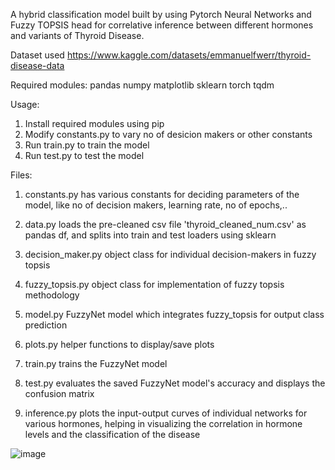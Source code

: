 A hybrid classification model built by using Pytorch Neural Networks and Fuzzy TOPSIS head for correlative inference between different hormones and variants of Thyroid Disease.

Dataset used https://www.kaggle.com/datasets/emmanuelfwerr/thyroid-disease-data

Required modules:
pandas
numpy
matplotlib
sklearn
torch
tqdm

Usage:
1) Install required modules using pip
2) Modify constants.py to vary no of desicion makers or other constants
3) Run train.py to train the model
4) Run test.py to test the model

Files:
1) constants.py
has various constants for deciding parameters of the model, like no of decision makers, learning rate, no of epochs,..

2) data.py
loads the pre-cleaned csv file 'thyroid_cleaned_num.csv' as pandas df, and splits into train and test loaders using sklearn

3) decision_maker.py
object class for individual decision-makers in fuzzy topsis

4) fuzzy_topsis.py
object class for implementation of fuzzy topsis methodology

5) model.py
FuzzyNet model which integrates fuzzy_topsis for output class prediction

6) plots.py
helper functions to display/save plots

7) train.py
trains the FuzzyNet model

8) test.py
evaluates the saved FuzzyNet model's accuracy and displays the confusion matrix

9) inference.py
plots the input-output curves of individual networks for various hormones, helping in visualizing the correlation in hormone levels and the classification of the disease  

![image](https://github.com/Christian74D/FuzzyNet/assets/112863270/3818b131-d4fa-4b6e-8567-dcc42dea02d7)

